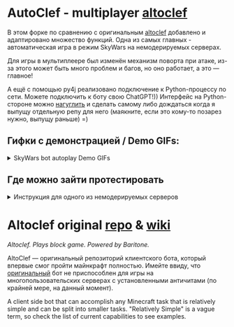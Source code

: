 # AutoClef - multiplayer [altoclef](https://github.com/gaucho-matrero/altoclef)

В этом форке по сравнению с оригинальным [altoclef](https://github.com/gaucho-matrero/altoclef) добавлено и адаптировано множество функций. Одна из самых главных - автоматическая игра в режим SkyWars на немодерируемых серверах.

Для игры в мультиплеере был изменён механизм поворта при атаке, из-за этого может быть много проблем и багов, но оно работает, а это — главное!

А ещё с помощью py4j реализовано подключение к Python-процессу по сети. Можете подключить к боту свою ChatGPT!)) Интерфейс на Python-стороне можно [нагуглить](https://stackoverflow.com/questions/47607463/py4j-callback-from-java-runnable) и сделать самому либо дождаться когда я выпущу отдельную репу для него (маякните, если это кому-то позарез нужно, выпущу раньше) =)

## Гифки с демонстрацией / Demo GIFs:
<details>
<summary>SkyWars bot autoplay Demo GIFs</summary>
Здесь я вставил несколько фрагментов с демонстрацией некоторых игровых функций бота!



### Looting chests
![Начало игры и лутание сундуков](https://github.com/3ndetz/autoclef/assets/30196290/aa44993e-a7e8-4285-bba6-a690b0ac29a2)

Начало игры и лутание сундуков

### SkyWars — briefly (кратко о режиме)
Режим SkyWars в Minecraft начинается с выпуска каждого игрока в колбу над своим островом. На островах есть сундуки с ценными ресурсами, которые игроки должны собирать, чтобы получать различные преимущества. Таким образом, при получении сообщения о начале игры бот активирует написанный ранее таск для режима SkyWars, в одну из задач которого входит добыча ресурсов из сундуков.

### Gapple & EnderPearl

![Использование золотого яблока и эндер‑жемчуга для нападения](https://github.com/3ndetz/autoclef/assets/30196290/0d3e73d2-2e1f-40e7-a53b-be43d3d9335d)

При встрече с игроками кроме получения необходимых ресурсов (брони, мечей и т. п.), чтобы хоть как‑то сравниться с живыми игроками, бот должен уметь пользоваться такими плюшками, как золотые яблоки и эндер‑жемчуги.

### Kill&loot
![Победа над игроком и сбор выпавших ресурсов](https://github.com/3ndetz/autoclef/assets/30196290/7377ec79-1c3d-493b-9a1d-5d701f19d9c9)

Наконец, сочетание разнообразных навыков и скорость реакции бота на алгоритмах делают своё дело — бот способен побеждать в бою реальных людей и собирать с них ресурсы!

### Bow master
![Стрельба из лука](https://github.com/3ndetz/autoclef/assets/30196290/9bae7aee-f535-4704-83a3-3dd9ec885a80)

Если нет возможности приблизиться к игроку, нужно уметь использовать и дальнее оружие. В Minecraft это чаще всего лук. В качестве бонуса я научил бота стрелять не только по кратчайшей параболе, но и навесом. Такая артиллерия точно преподнесёт игрокам, спрятавшимся где‑нибудь за горой, нежданчик, не говоря уже о том, что за разнообразными тактиками боя зрителям будет интересно наблюдать!

</details>

## Где можно зайти протестировать
<details>
<summary>
Инструкция для одного из немодерируемых серверов
</summary>

1. Подключаемся с этого клиента, например, по следующему ip: `mc.musteryworld.ru:25565`
2. Регистрируемся согласно инструкции на сервере
3. Бот сам войдёт на режим SkyWars и начнёт игру, если включён автозаход (он включен по умолчанию)

Если автозаход отключён (чтобы отключить автозаход можно написать в чат `@set autojoin false`):
1. Подключаемся к серверу по ip.
2. Заходим на режим SkyWars через портал или через меню.
3. Заходим в портал (вода) для подключения к арене.
4. При запуске игры, во время выпуска игроков из колбы, напишите команду `@test killall` для включения режима игры в SkyWars.
</details>


# Altoclef original [repo](https://github.com/gaucho-matrero/altoclef) & [wiki](https://github.com/gaucho-matrero/altoclef/wiki/1:-Documentation:-Big-Picture)

_Altoclef. Plays block game. Powered by Baritone._

AltoClef — оригинальный репозиторий клиентского бота, который впервые смог пройти майнкрафт полностью. Имейте ввиду, что [оригинальный](https://github.com/gaucho-matrero/altoclef) бот не приспособлен для игры на многопользовательских серверах с установленными античитами (по крайней мере, на данный момент).

A client side bot that can accomplish any Minecraft task that is relatively simple and can be split into smaller tasks. "Relatively Simple" is a vague term, so check the list of current capabilities to see examples.